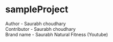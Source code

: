 # sampleProject

Author - Saurabh choudhary <br>
Contributor - Saurabh choudhary <br>
Brand name - Saurabh Natural Fitness (Youtube)
